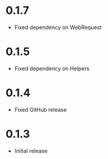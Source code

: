 # 0.1.7

- Fixed dependency on WebRequest

# 0.1.5

- Fixed dependency on Helpers

# 0.1.4

- Fixed GitHub release

# 0.1.3

- Initial release